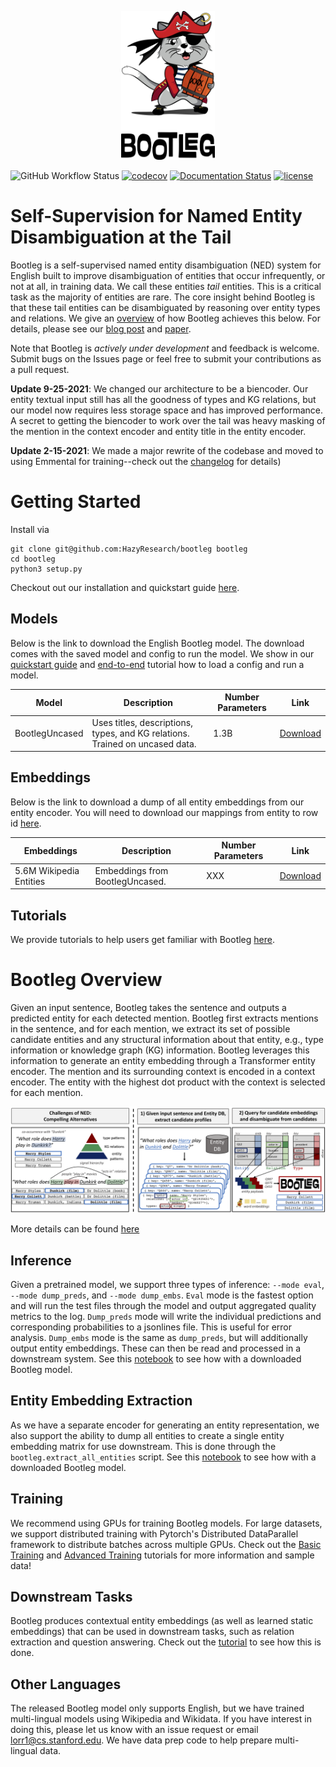 <p align="center">
<img src="web/images/full_logo.png" width="150" class="center"/>
</p>

![GitHub Workflow Status](https://img.shields.io/github/workflow/status/HazyResearch/bootleg/CI)
[![codecov](https://codecov.io/gh/HazyResearch/bootleg/branch/master/graph/badge.svg)](https://codecov.io/gh/HazyResearch/bootleg)
[![Documentation Status](https://readthedocs.org/projects/bootleg/badge/?version=latest)](https://bootleg.readthedocs.io/en/latest/?badge=latest)
[![license](https://img.shields.io/badge/License-Apache%202.0-blue.svg)](https://opensource.org/licenses/Apache-2.0)

# Self-Supervision for Named Entity Disambiguation at the Tail
Bootleg is a self-supervised named entity disambiguation (NED) system for English built to improve disambiguation of entities that occur infrequently, or not at all, in training data. We call these entities *tail* entities. This is a critical task as the majority of entities are rare. The core insight behind Bootleg is that these tail entities can be disambiguated by reasoning over entity types and relations. We give an [overview](#bootleg-overview) of how Bootleg achieves this below. For details, please see our [blog post](https://hazyresearch.stanford.edu/bootleg_blog) and [paper](http://arxiv.org/abs/2010.10363).

Note that Bootleg is *actively under development* and feedback is welcome. Submit bugs on the Issues page or feel free to submit your contributions as a pull request.

**Update 9-25-2021**: We changed our architecture to be a biencoder. Our entity textual input still has all the goodness of types and KG relations, but our model now requires less storage space and has improved performance. A secret to getting the biencoder to work over the tail was heavy masking of the mention in the context encoder and entity title in the entity encoder.

**Update 2-15-2021**: We made a major rewrite of the codebase and moved to using Emmental for training--check out the [changelog](CHANGELOG.rst) for details)

# Getting Started

Install via

```
git clone git@github.com:HazyResearch/bootleg bootleg
cd bootleg
python3 setup.py
```

Checkout out our installation and quickstart guide [here](https://bootleg.readthedocs.io/en/latest/gettingstarted/install.html).

## Models
Below is the link to download the English Bootleg model. The download comes with the saved model and config to run the model. We show in our [quickstart guide](https://bootleg.readthedocs.io/en/latest/gettingstarted/quickstart.html) and [end-to-end](tutorials/end2end_ned_tutorial.ipynb) tutorial how to load a config and run a model.

| Model               | Description                     | Number Parameters | Link     |
|-------------------  |---------------------------------|-------------------|----------|
| BootlegUncased      | Uses titles, descriptions, types, and KG relations. Trained on uncased data. | 1.3B | [Download](https://bootleg-data.s3-us-west-2.amazonaws.com/models/latest/bootleg_uncased.tar.gz) |

## Embeddings
Below is the link to download a dump of all entity embeddings from our entity encoder. You will need to download our mappings from entity to row id [here](https://bootleg-data.s3-us-west-2.amazonaws.com/data/latest/entity_db.tar.gz).

| Embeddings               | Description                     | Number Parameters | Link     |
|-------------------  |---------------------------------|-------------------|----------|
| 5.6M Wikipedia Entities      | Embeddings from BootlegUncased. | XXX | [Download]() |


## Tutorials
We provide tutorials to help users get familiar with Bootleg [here](tutorials/).

# Bootleg Overview
Given an input sentence, Bootleg takes the sentence and outputs a predicted entity for each detected mention. Bootleg first extracts mentions in the
sentence, and for each mention, we extract its set of possible candidate entities
and any structural information about that entity, e.g., type information or knowledge graph (KG) information. Bootleg leverages this information to generate an entity embedding through a Transformer entity encoder. The mention and its surrounding context is encoded in a context encoder. The entity with the highest dot product with the context is selected for each mention.

![Dataflow](web/images/bootleg_dataflow.png "Bootleg Dataflow")

More details can be found [here](https://bootleg.readthedocs.io/en/latest/gettingstarted/input_data.html)

## Inference
Given a pretrained model, we support three types of inference: `--mode eval`, `--mode dump_preds`, and `--mode dump_embs`. `Eval` mode is the fastest option and will run the test files through the model and output aggregated quality metrics to the log. `Dump_preds` mode will write the individual predictions and corresponding probabilities to a jsonlines file. This is useful for error analysis. `Dump_embs` mode is the same as `dump_preds`, but will additionally output entity embeddings. These can then be read and processed in a downstream system. See this [notebook](tutorials/end2end_ned_tutorial.ipynb) to see how with a downloaded Bootleg model.

## Entity Embedding Extraction
As we have a separate encoder for generating an entity representation, we also support the ability to dump all entities to create a single entity embedding matrix for use downstream. This is done through the ```bootleg.extract_all_entities``` script. See this [notebook](tutorials/entity_embedding_tutorial.ipynb) to see how with a downloaded Bootleg model.

## Training
We recommend using GPUs for training Bootleg models. For large datasets, we support distributed training with Pytorch's Distributed DataParallel framework to distribute batches across multiple GPUs. Check out the [Basic Training](https://bootleg.readthedocs.io/en/latest/gettingstarted/training.html) and [Advanced Training](https://bootleg.readthedocs.io/en/latest/advanced/distributed_training.html) tutorials for more information and sample data!

## Downstream Tasks
Bootleg produces contextual entity embeddings (as well as learned static embeddings) that can be used in downstream tasks, such as relation extraction and question answering. Check out the [tutorial](tutorials) to see how this is done.

## Other Languages
The released Bootleg model only supports English, but we have trained multi-lingual models using Wikipedia and Wikidata. If you have interest in doing this, please let us know with an issue request or email lorr1@cs.stanford.edu. We have data prep code to help prepare multi-lingual data.
